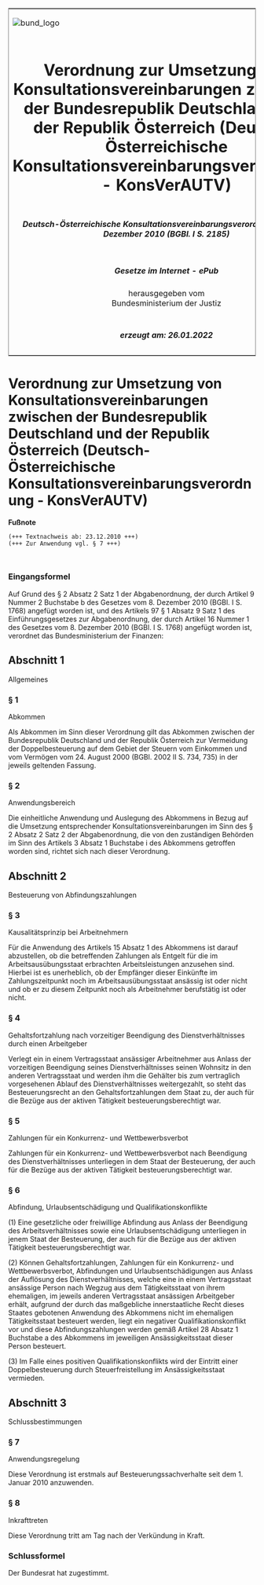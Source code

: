 <span id="DECKBLATT.html"></span>

<table border="0" frame="border" width="100%">

<tr valign="top">

<td align="left">

![bund\_logo](BfJ_2021_Web_de_de.gif)

</td>

<td align="right">

 

</td>

</tr>

<tr align="center" valign="middle">

<td colspan="2">

# Verordnung zur Umsetzung von Konsultationsvereinbarungen zwischen der Bundesrepublik Deutschland und der Republik Österreich (Deutsch-Österreichische Konsultationsvereinbarungsverordnung - KonsVerAUTV)

</td>

</tr>

<tr align="center" valign="middle">

<td colspan="2">

##### Deutsch-Österreichische Konsultationsvereinbarungsverordnung vom 20. Dezember 2010 (BGBl. I S. 2185)

</td>

</tr>

<tr align="center" valign="middle">

<td colspan="2">

  
  

##### Gesetze im Internet - ePub  
  
herausgegeben vom  
Bundesministerium der Justiz

</td>

</tr>

<tr align="center" valign="bottom">

<td colspan="2">

  
  

##### erzeugt am: 26.01.2022

</td>

</tr>

</table>

<span id="BJNR218500010.html"></span>

# Verordnung zur Umsetzung von Konsultationsvereinbarungen zwischen der Bundesrepublik Deutschland und der Republik Österreich (Deutsch-Österreichische Konsultationsvereinbarungsverordnung - KonsVerAUTV)

<div>

  
**Fußnote**

<div class="jnhtml">

<div>

<div class="jurAbsatz">

  

``` 
(+++ Textnachweis ab: 23.12.2010 +++)
(+++ Zur Anwendung vgl. § 7 +++)

 
```

</div>

</div>

</div>

</div>

<span id="BJNR218500010BJNE000100000.html"></span>

### Eingangsformel  

<div>

<div class="jnhtml">

<div>

<div class="jurAbsatz">

Auf Grund des § 2 Absatz 2 Satz 1 der Abgabenordnung, der durch Artikel
9 Nummer 2 Buchstabe b des Gesetzes vom 8. Dezember 2010 (BGBl. I S.
1768) angefügt worden ist, und des Artikels 97 § 1 Absatz 9 Satz 1 des
Einführungsgesetzes zur Abgabenordnung, der durch Artikel 16 Nummer 1
des Gesetzes vom 8. Dezember 2010 (BGBl. I S. 1768) angefügt worden ist,
verordnet das Bundesministerium der Finanzen:

</div>

</div>

</div>

</div>

<span id="BJNR218500010BJNG000100000.html"></span>

## Abschnitt 1  
Allgemeines

<span id="BJNR218500010BJNE000200000.html"></span>

### § 1  
Abkommen

<div>

<div class="jnhtml">

<div>

<div class="jurAbsatz">

Als Abkommen im Sinn dieser Verordnung gilt das Abkommen zwischen der
Bundesrepublik Deutschland und der Republik Österreich zur Vermeidung
der Doppelbesteuerung auf dem Gebiet der Steuern vom Einkommen und vom
Vermögen vom 24. August 2000 (BGBl. 2002 II S. 734, 735) in der jeweils
geltenden Fassung.

</div>

</div>

</div>

</div>

<span id="BJNR218500010BJNE000300000.html"></span>

### § 2  
Anwendungsbereich

<div>

<div class="jnhtml">

<div>

<div class="jurAbsatz">

Die einheitliche Anwendung und Auslegung des Abkommens in Bezug auf die
Umsetzung entsprechender Konsultationsvereinbarungen im Sinn des § 2
Absatz 2 Satz 2 der Abgabenordnung, die von den zuständigen Behörden im
Sinn des Artikels 3 Absatz 1 Buchstabe i des Abkommens getroffen worden
sind, richtet sich nach dieser Verordnung.

</div>

</div>

</div>

</div>

<span id="BJNR218500010BJNG000200000.html"></span>

## Abschnitt 2  
Besteuerung von Abfindungszahlungen

<span id="BJNR218500010BJNE000400000.html"></span>

### § 3  
Kausalitätsprinzip bei Arbeitnehmern

<div>

<div class="jnhtml">

<div>

<div class="jurAbsatz">

Für die Anwendung des Artikels 15 Absatz 1 des Abkommens ist darauf
abzustellen, ob die betreffenden Zahlungen als Entgelt für die im
Arbeitsausübungsstaat erbrachten Arbeitsleistungen anzusehen sind.
Hierbei ist es unerheblich, ob der Empfänger dieser Einkünfte im
Zahlungszeitpunkt noch im Arbeitsausübungsstaat ansässig ist oder nicht
und ob er zu diesem Zeitpunkt noch als Arbeitnehmer berufstätig ist oder
nicht.

</div>

</div>

</div>

</div>

<span id="BJNR218500010BJNE000500000.html"></span>

### § 4  
Gehaltsfortzahlung nach vorzeitiger Beendigung des Dienstverhältnisses durch einen Arbeitgeber

<div>

<div class="jnhtml">

<div>

<div class="jurAbsatz">

Verlegt ein in einem Vertragsstaat ansässiger Arbeitnehmer aus Anlass
der vorzeitigen Beendigung seines Dienstverhältnisses seinen Wohnsitz in
den anderen Vertragsstaat und werden ihm die Gehälter bis zum
vertraglich vorgesehenen Ablauf des Dienstverhältnisses weitergezahlt,
so steht das Besteuerungsrecht an den Gehaltsfortzahlungen dem Staat zu,
der auch für die Bezüge aus der aktiven Tätigkeit besteuerungsberechtigt
war.

</div>

</div>

</div>

</div>

<span id="BJNR218500010BJNE000600000.html"></span>

### § 5  
Zahlungen für ein Konkurrenz- und Wettbewerbsverbot

<div>

<div class="jnhtml">

<div>

<div class="jurAbsatz">

Zahlungen für ein Konkurrenz- und Wettbewerbsverbot nach Beendigung des
Dienstverhältnisses unterliegen in dem Staat der Besteuerung, der auch
für die Bezüge aus der aktiven Tätigkeit besteuerungsberechtigt war.

</div>

</div>

</div>

</div>

<span id="BJNR218500010BJNE000700000.html"></span>

### § 6  
Abfindung, Urlaubsentschädigung und Qualifikationskonflikte

<div>

<div class="jnhtml">

<div>

<div class="jurAbsatz">

(1) Eine gesetzliche oder freiwillige Abfindung aus Anlass der
Beendigung des Arbeitsverhältnisses sowie eine Urlaubsentschädigung
unterliegen in jenem Staat der Besteuerung, der auch für die Bezüge aus
der aktiven Tätigkeit besteuerungsberechtigt war.

</div>

<div class="jurAbsatz">

(2) Können Gehaltsfortzahlungen, Zahlungen für ein Konkurrenz- und
Wettbewerbsverbot, Abfindungen und Urlaubsentschädigungen aus Anlass der
Auflösung des Dienstverhältnisses, welche eine in einem Vertragsstaat
ansässige Person nach Wegzug aus dem Tätigkeitsstaat von ihrem
ehemaligen, im jeweils anderen Vertragsstaat ansässigen Arbeitgeber
erhält, aufgrund der durch das maßgebliche innerstaatliche Recht dieses
Staates gebotenen Anwendung des Abkommens nicht im ehemaligen
Tätigkeitsstaat besteuert werden, liegt ein negativer
Qualifikationskonflikt vor und diese Abfindungszahlungen werden gemäß
Artikel 28 Absatz 1 Buchstabe a des Abkommens im jeweiligen
Ansässigkeitsstaat dieser Person besteuert.

</div>

<div class="jurAbsatz">

(3) Im Falle eines positiven Qualifikationskonflikts wird der Eintritt
einer Doppelbesteuerung durch Steuerfreistellung im Ansässigkeitsstaat
vermieden.

</div>

</div>

</div>

</div>

<span id="BJNR218500010BJNG000300000.html"></span>

## Abschnitt 3  
Schlussbestimmungen

<span id="BJNR218500010BJNE000800000.html"></span>

### § 7  
Anwendungsregelung

<div>

<div class="jnhtml">

<div>

<div class="jurAbsatz">

Diese Verordnung ist erstmals auf Besteuerungssachverhalte seit dem 1.
Januar 2010 anzuwenden.

</div>

</div>

</div>

</div>

<span id="BJNR218500010BJNE000900000.html"></span>

### § 8  
Inkrafttreten

<div>

<div class="jnhtml">

<div>

<div class="jurAbsatz">

Diese Verordnung tritt am Tag nach der Verkündung in Kraft.

</div>

</div>

</div>

</div>

<span id="BJNR218500010BJNE001000000.html"></span>

### Schlussformel  

<div>

<div class="jnhtml">

<div>

<div class="jurAbsatz">

Der Bundesrat hat zugestimmt.

</div>

</div>

</div>

</div>
